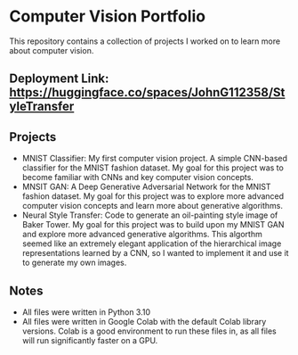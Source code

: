 # Computer Vision Portfolio

This repository contains a collection of projects I worked on to learn more about computer vision.

## Deployment Link: https://huggingface.co/spaces/JohnG112358/StyleTransfer

## Projects
- MNIST Classifier: My first computer vision project.  A simple CNN-based classifier for the MNIST fashion dataset.  My goal for this project was to become familiar with CNNs and key computer vision concepts.
- MNSIT GAN: A Deep Generative Adversarial Network for the MNIST fashion dataset.  My goal for this project was to explore more advanced computer vision concepts and learn more about generative algorithms.
- Neural Style Transfer: Code to generate an oil-painting style image of Baker Tower.  My goal for this project was to build upon my MNIST GAN and explore more advanced generative algorithms.  This algorthm seemed like an extremely elegant application of the hierarchical image representations learned by a CNN, so I wanted to implement it and use it to generate my own images.

## Notes
- All files were written in Python 3.10
- All files were written in Google Colab with the default Colab library versions.  Colab is a good environment to run these files in, as all files will run significantly faster on a GPU.
